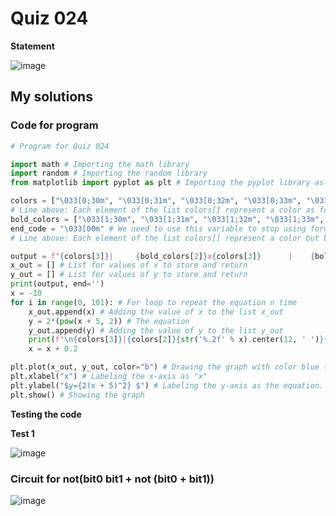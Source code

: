 # Quiz 024
**Statement**

![image](https://user-images.githubusercontent.com/111758436/202153192-6b16a1fa-9bda-4e59-9851-6e66f93df9ae.png)

## My solutions
### Code for program
```.py
# Program for Quiz 024

import math # Importing the math library
import random # Importing the random library
from matplotlib import pyplot as plt # Importing the pyplot library as plt (we will use plt from now on to call the function)

colors = ["\033[0;30m", "\033[0;31m", "\033[0;32m", "\033[0;33m", "\033[0;34m", "\033[0;35m", "\033[0;36m", "\033[0;37m"]
# Line above: Each element of the list colors[] represent a color as follows: black, red, green, yellow, blue, purple, cyan, white
bold_colors = ["\033[1;30m", "\033[1;31m", "\033[1;32m", "\033[1;33m", "\033[1;34m", "\033[1;35m", "\033[1;36m", "\033[1;37m"]
end_code = "\033[00m" # We need to use this variable to stop using formatting text (coloring in this code)
# Line above: Each element of the list colors[] represent a color but bold as follows: black, red, green, yellow, blue, purple, cyan, white

output = f"{colors[3]}|     {bold_colors[2]}x{colors[3]}      |    {bold_colors[1]}y(x){colors[3]}    |" # Heading text
x_out = [] # List for values of x to store and return
y_out = [] # List for values of y to store and return
print(output, end='')
x = -10
for i in range(0, 101): # For loop to repeat the equation n time
    x_out.append(x) # Adding the value of x to the list x_out
    y = 2*(pow(x + 5, 2)) # The equation
    y_out.append(y) # Adding the value of y to the list y_out
    print(f"\n{colors[3]}|{colors[2]}{str('%.2f' % x).center(12, ' ')}{colors[3]}|{colors[1]}{str('%.2f' % (round(y, 2))).center(12, ' ')}{colors[3]}|", end='') # Printing the x and y, answer of the equation
    x = x + 0.2

plt.plot(x_out, y_out, color="b") # Drawing the graph with color blue ("b") and adding points with marker point (".")
plt.xlabel("x") # Labeling the x-axis as "x"
plt.ylabel("$y={2(x + 5)^2} $") # Labeling the y-axis as the equation. Writing in dollar signs helps it to seem as an equation
plt.show() # Showing the graph
```
**Testing the code**

**Test 1**

![image](https://user-images.githubusercontent.com/111758436/202163552-2b772ebb-59ec-40cb-9d66-ba051a3224fd.png)

### Circuit for not(bit0 bit1 + not (bit0 + bit1))
![image](https://user-images.githubusercontent.com/111758436/201292633-d618a288-e838-467f-b418-fb89106f1f48.png)
